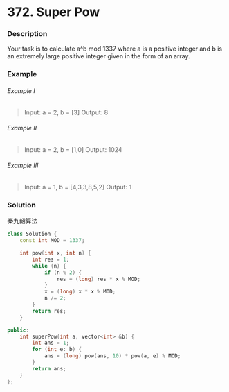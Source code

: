 # 372. Super Pow

### Description

Your task is to calculate a^b mod 1337 where a is a positive integer and b is an extremely large positive integer given in the form of an array.

### Example 

###### Example I

> Input: a = 2, b = [3]
> Output: 8

###### Example II

> Input: a = 2, b = [1,0]
> Output: 1024

###### Example III

> Input: a = 1, b = [4,3,3,8,5,2]
> Output: 1

### Solution

秦九韶算法

```c++
class Solution {
    const int MOD = 1337;

    int pow(int x, int n) {
        int res = 1;
        while (n) {
            if (n % 2) {
                res = (long) res * x % MOD;
            }
            x = (long) x * x % MOD;
            n /= 2;
        }
        return res;
    }

public:
    int superPow(int a, vector<int> &b) {
        int ans = 1;
        for (int e: b) {
            ans = (long) pow(ans, 10) * pow(a, e) % MOD;
        }
        return ans;
    }
};
```